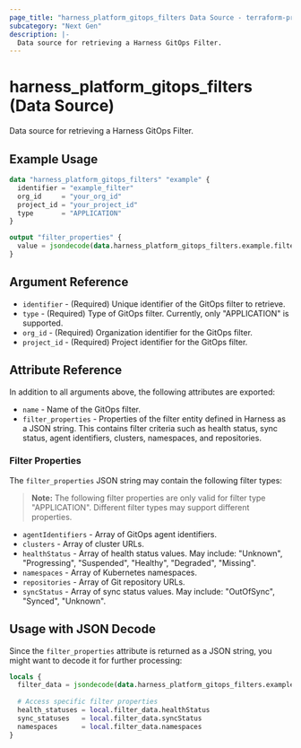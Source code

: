 ```yaml
---
page_title: "harness_platform_gitops_filters Data Source - terraform-provider-harness"
subcategory: "Next Gen"
description: |-
  Data source for retrieving a Harness GitOps Filter.
---
```


# harness_platform_gitops_filters (Data Source)

Data source for retrieving a Harness GitOps Filter.

## Example Usage

```terraform
data "harness_platform_gitops_filters" "example" {
  identifier = "example_filter"
  org_id     = "your_org_id"
  project_id = "your_project_id"
  type       = "APPLICATION"
}

output "filter_properties" {
  value = jsondecode(data.harness_platform_gitops_filters.example.filter_properties)
}
```

## Argument Reference

* `identifier` - (Required) Unique identifier of the GitOps filter to retrieve.
* `type` - (Required) Type of GitOps filter. Currently, only "APPLICATION" is supported.
* `org_id` - (Required) Organization identifier for the GitOps filter.
* `project_id` - (Required) Project identifier for the GitOps filter.

## Attribute Reference

In addition to all arguments above, the following attributes are exported:

* `name` - Name of the GitOps filter.
* `filter_properties` - Properties of the filter entity defined in Harness as a JSON string. This contains filter criteria such as health status, sync status, agent identifiers, clusters, namespaces, and repositories.

### Filter Properties 

The `filter_properties` JSON string may contain the following filter types:

> **Note:** The following filter properties are only valid for filter type "APPLICATION". Different filter types may support different properties.

* `agentIdentifiers` - Array of GitOps agent identifiers.
* `clusters` - Array of cluster URLs.
* `healthStatus` - Array of health status values. May include: "Unknown", "Progressing", "Suspended", "Healthy", "Degraded", "Missing".
* `namespaces` - Array of Kubernetes namespaces.
* `repositories` - Array of Git repository URLs.
* `syncStatus` - Array of sync status values. May include: "OutOfSync", "Synced", "Unknown".

## Usage with JSON Decode

Since the `filter_properties` attribute is returned as a JSON string, you might want to decode it for further processing:

```terraform
locals {
  filter_data = jsondecode(data.harness_platform_gitops_filters.example.filter_properties)
  
  # Access specific filter properties
  health_statuses = local.filter_data.healthStatus
  sync_statuses   = local.filter_data.syncStatus
  namespaces      = local.filter_data.namespaces
}
```
